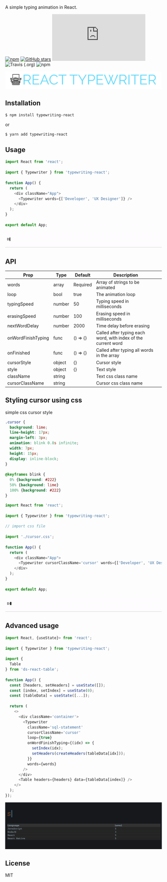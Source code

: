 A simple typing animation in React.

[![npm](https://img.shields.io/npm/v/typewriting-react.svg)](https://www.npmjs.com/package/typewriting-react) [![GitHub stars](https://img.shields.io/github/stars/julekgwa/typewriting-react.svg?style=social&label=Stars)](https://github.com/julekgwa/typewriting-react) [![gzip size](http://img.badgesize.io/https://unpkg.com/typewriting-react/dist/index.js?compression=gzip)](https://unpkg.com/typewriting-react/dist/index.js) ![Travis (.org)](https://api.travis-ci.com/julekgwa/typewriting-react.svg?branch=main) ![npm](https://img.shields.io/npm/dw/typewriting-react)

![rt](images/react-typewriter.png)


## Installation

```bash
$ npm install typewriting-react
```

or

```bash
$ yarn add typewriting-react
```

## Usage

```Javascript
import React from 'react';

import { Typewriter } from 'typewriting-react';

function App() {
  return (
    <div className="App">
      <Typewriter words={['Developer', 'UX Designer']} />
    </div>
  );
}

export default App;
```

![toggle](images/typing1.gif)

## API

| Prop           | Type             | Default   | Description                                                                           |   |
|----------------|------------------|-----------|---------------------------------------------------------------------------------------|---|
| words      | array             | Required     | Array of strings to be animated |   |
| loop        | bool             | true  |  The animation loop                                       |   |
| typingSpeed       | number             | 50  | Typing speed in milliseconds                                                    |   |
| erasingSpeed | number             | 100     | Erasing speed in milliseconds                                   |   |
| nextWordDelay   | number           | 2000     | Time delay before erasing                                       |   |
| onWordFinishTyping       | func             | () => {}     |  Called after typing each word, with index of the current word                  |   |
| onFinished           | func           | () => {}      | Called after typing all words in the array                            |   |
| cursorStyle  | object             | {}     | Cursor style                               |   |
| style           | object           | {}  | Text style                         |   |
| className       | string             |      |  Text css class name         |   |
| cursorClassName           | string           |   | Cursor css class name                                   |   |

## Styling cursor using css

simple css cursor style

```css
.cursor {
  background: lime;
  line-height: 17px;
  margin-left: 3px;
  animation: blink 0.8s infinite;
  width: 7px;
  height: 15px;
  display: inline-block;
}

@keyframes blink {
  0% {background: #222}
  50% {background: lime}
  100% {background: #222}
}
```

```Javascript
import React from 'react';

import { Typewriter } from 'typewriting-react';

// import css file

import './cursor.css';

function App() {
  return (
    <div className="App">
      <Typewriter cursorClassName='cursor' words={['Developer', 'UX Designer']} />
    </div>
  );
}

export default App;
```

![toggle](images/styled-cursor.gif)

## Advanced usage

```Javascript
import React, {useState}> from 'react';

import { Typewriter } from 'typewriting-react';

import {
  Table
} from 'ds-react-table';

function App() {
  const [headers, setHeaders] = useState([]);
  const [index, setIndex] = useState(0);
  const [tableData] = useState([...]);

  return (
    <>
      <div className='container'>
        <Typewriter
          className='sql-statement'
          cursorClassName='cursor'
          loop={true}
          onWordFinishTyping={(idx) => {
            setIndex(idx);
            setHeaders(createHeaders(tableData[idx]));
          }}
          words={words}
        />
      </div>
      <Table headers={headers} data={tableData[index]} />
    </>
  );
});
```

![toggle](images/advanced.gif)

## License

MIT
